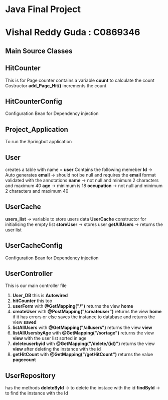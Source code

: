 # Java Final Project

# Vishal Reddy Guda : C0869346


## Main Source Classes
## HitCounter
This is for Page counter
contains a variable **count** to calculate the count
Costructor
**add_Page_Hit()** increments the count

## HitCounterConfig
Configuration Bean for Dependency injection

## Project_Application
To run the Springbot application

## User
creates a table with name = **user**
Contains the following memeber
**Id** -> Auto generates
**email** -> should not be null and requires the **email** format validated with the annotations
**name** -> not null and minimum 2 characters and maximum 40
**age** -> minimum is 18
**occupation** -> not null and minimum 2 characters and maximum 40

## UserCache
**users_list** -> variable to store users data
**UserCache** constructor for initialising the empty list
**storeUser** -> stores user 
**getAllUsers** -> returns the user list

## UserCacheConfig
Configuration Bean for Dependency injection

## UserController
This is our main controller file
1. **User_DB** this is **Autowired** 
2. **hitCounter** this too
3. **userForm** with **@GetMapping("/")** returns the view **home**
4. **createUser** with **@PostMapping("/createuser")** returns the view **home** if it has errors or else saves the instance to database and returns the view **saved**
5. **listAllUsers** with **@GetMapping("/allusers")** returns the view **view**
6. **listAllUsersbyAge** with **@GetMapping("/sortage")** returns the view **view** with the user list sorted in age
7. **deleteuserbyid** with **@GetMapping("/delete/{id}")** returns the view **view** after deleting the instance with the id
8. **getHitCount** with **@GetMapping("/getHitCount")** returns the value **pagecount**


## UserRepository
has the methods 
**deleteById** -> to delete the instace with the id
**findById** -> to find the instance with the Id
